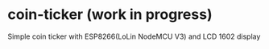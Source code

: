 # coin-ticker (work in progress)
Simple coin ticker with ESP8266(LoLin NodeMCU V3) and LCD 1602 display
